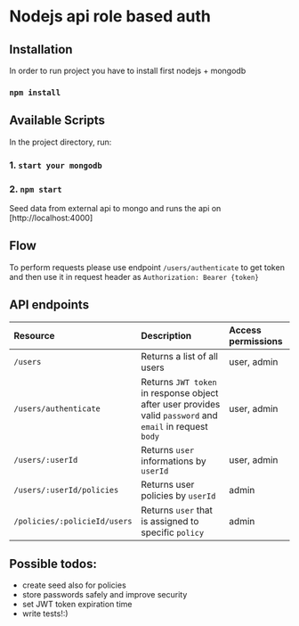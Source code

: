 # Nodejs api role based auth

## Installation

In order to run project you have to install first nodejs + mongodb

### `npm install`

## Available Scripts

In the project directory, run:

### 1. `start your mongodb`

### 2. `npm start`

Seed data from external api to mongo and runs the api on [http://localhost:4000]

## Flow
To perform requests please use endpoint `/users/authenticate` to get token and then use it in request header as `Authorization: Bearer {token}`

## API endpoints

| Resource      | Description                       | Access permissions            
|:--------------|:----------------------------------|:------
| `/users`      | Returns a list of all users | user, admin
| `/users/authenticate`    | Returns `JWT token` in response object after user provides valid `password` and `email` in request `body` | user, admin
| `/users/:userId`    | Returns `user` informations by `userId` | user, admin
| `/users/:userId/policies`    | Returns user policies by `userId` | admin
| `/policies/:policieId/users`    | Returns `user` that is assigned to specific `policy` | admin

## Possible todos:
- create seed also for policies
- store passwords safely and improve security
- set JWT token expiration time
- write tests!:)